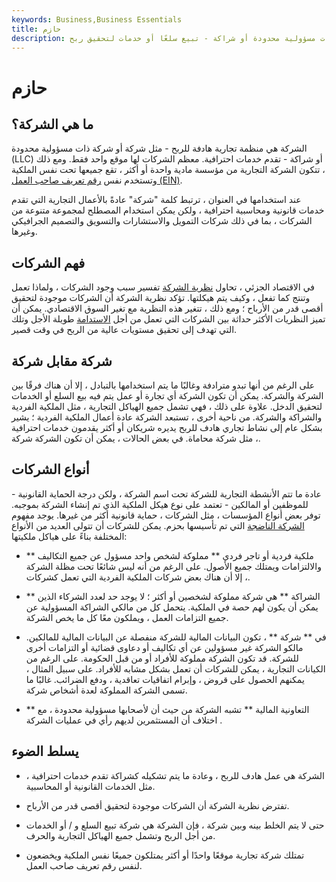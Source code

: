 ```yaml
---
keywords: Business,Business Essentials
title: حازم
description: الشركة هي منظمة تجارية - مثل شركة أو شركة ذات مسؤولية محدودة أو شراكة - تبيع سلعًا أو خدمات لتحقيق ربح.
---
```


# حازم
## ما هي الشركة؟

الشركة هي منظمة تجارية هادفة للربح - مثل شركة أو شركة ذات مسؤولية محدودة (LLC) أو شراكة - تقدم خدمات احترافية. معظم الشركات لها موقع واحد فقط. ومع ذلك ، تتكون الشركة التجارية من مؤسسة مادية واحدة أو أكثر ، تقع جميعها تحت نفس الملكية وتستخدم نفس [رقم تعريف صاحب العمل (EIN)](/employer-identification-number).

عند استخدامها في العنوان ، ترتبط كلمة "شركة" عادةً بالأعمال التجارية التي تقدم خدمات قانونية ومحاسبية احترافية ، ولكن يمكن استخدام المصطلح لمجموعة متنوعة من الشركات ، بما في ذلك شركات التمويل والاستشارات والتسويق والتصميم الجرافيكي وغيرها.

## فهم الشركات

في الاقتصاد الجزئي ، تحاول [نظرية الشركة](/theory-firm) تفسير سبب وجود الشركات ، ولماذا تعمل وتنتج كما تفعل ، وكيف يتم هيكلتها. تؤكد نظرية الشركة أن الشركات موجودة لتحقيق أقصى قدر من الأرباح ؛ ومع ذلك ، تتغير هذه النظرية مع تغير السوق الاقتصادي. يمكن أن تميز النظريات الأكثر حداثة بين الشركات التي تعمل من أجل [الاستدامة](/sustainability) طويلة الأجل وتلك التي تهدف إلى تحقيق مستويات عالية من الربح في وقت قصير.

## شركة مقابل شركة

على الرغم من أنها تبدو مترادفة وغالبًا ما يتم استخدامها بالتبادل ، إلا أن هناك فرقًا بين الشركة والشركة. يمكن أن تكون الشركة أي تجارة أو عمل يتم فيه بيع السلع أو الخدمات لتحقيق الدخل. علاوة على ذلك ، فهي تشمل جميع الهياكل التجارية ، مثل الملكية الفردية والشراكة والشركة. من ناحية أخرى ، تستبعد الشركة عادة أعمال الملكية الفردية ؛ يشير بشكل عام إلى نشاط تجاري هادف للربح يديره شريكان أو أكثر يقدمون خدمات احترافية ، مثل شركة محاماة. في بعض الحالات ، يمكن أن تكون الشركة شركة.

## أنواع الشركات

عادة ما تتم الأنشطة التجارية للشركة تحت اسم الشركة ، ولكن درجة الحماية القانونية - للموظفين أو المالكين - تعتمد على نوع هيكل الملكية الذي تم إنشاء الشركة بموجبه. توفر بعض أنواع المؤسسات ، مثل الشركات ، حماية قانونية أكثر من غيرها. يوجد مفهوم [الشركة الناضجة](/mature-firm) التي تم تأسيسها بحزم. يمكن للشركات أن تتولى العديد من الأنواع المختلفة بناءً على هياكل ملكيتها:

- ** ملكية فردية أو تاجر فردي ** مملوكة لشخص واحد مسؤول عن جميع التكاليف والالتزامات ويمتلك جميع الأصول. على الرغم من أنه ليس شائعًا تحت مظلة الشركة ، إلا أن هناك بعض شركات الملكية الفردية التي تعمل كشركات.

- ** الشراكة ** هي شركة مملوكة لشخصين أو أكثر ؛ لا يوجد حد لعدد الشركاء الذين يمكن أن يكون لهم حصة في الملكية. يتحمل كل من مالكي الشراكة المسؤولية عن جميع التزامات العمل ، ويملكون معًا كل ما يخص الشركة.

- في ** شركة ** ، تكون البيانات المالية للشركة منفصلة عن البيانات المالية للمالكين. مالكو الشركة غير مسؤولين عن أي تكاليف أو دعاوى قضائية أو التزامات أخرى للشركة. قد تكون الشركة مملوكة للأفراد أو من قبل الحكومة. على الرغم من الكيانات التجارية ، يمكن للشركات أن تعمل بشكل مشابه للأفراد. على سبيل المثال ، يمكنهم الحصول على قروض ، وإبرام اتفاقيات تعاقدية ، ودفع الضرائب. غالبًا ما تسمى الشركة المملوكة لعدة أشخاص شركة.

- ** التعاونية المالية ** تشبه الشركة من حيث أن لأصحابها مسؤولية محدودة ، مع اختلاف أن المستثمرين لديهم رأي في عمليات الشركة .

## يسلط الضوء

- الشركة هي عمل هادف للربح ، وعادة ما يتم تشكيله كشراكة تقدم خدمات احترافية ، مثل الخدمات القانونية أو المحاسبية.

- تفترض نظرية الشركة أن الشركات موجودة لتحقيق أقصى قدر من الأرباح.

- حتى لا يتم الخلط بينه وبين شركة ، فإن الشركة هي شركة تبيع السلع و / أو الخدمات من أجل الربح وتشمل جميع الهياكل التجارية والحرف.

- تمتلك شركة تجارية موقعًا واحدًا أو أكثر يمتلكون جميعًا نفس الملكية ويخضعون لنفس رقم تعريف صاحب العمل.

